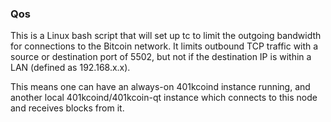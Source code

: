### Qos ###

This is a Linux bash script that will set up tc to limit the outgoing bandwidth for connections to the Bitcoin network. It limits outbound TCP traffic with a source or destination port of 5502, but not if the destination IP is within a LAN (defined as 192.168.x.x).

This means one can have an always-on 401kcoind instance running, and another local 401kcoind/401kcoin-qt instance which connects to this node and receives blocks from it.
